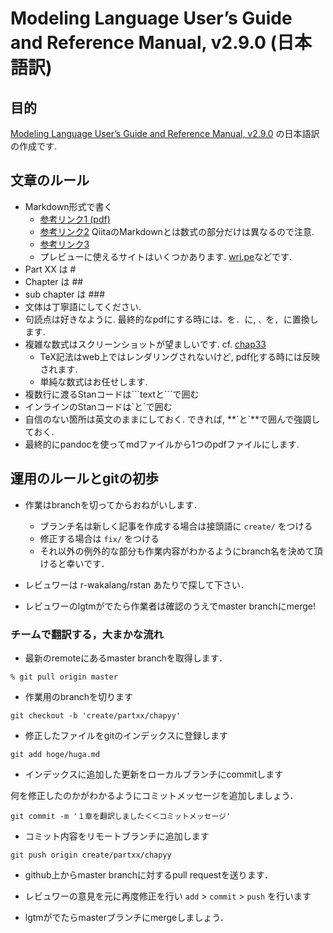 # Modeling Language User’s Guide and Reference Manual, v2.9.0 (日本語訳)

## 目的
[Modeling Language User’s Guide and Reference Manual, v2.9.0](https://github.com/stan-dev/stan/releases/download/v2.9.0/stan-reference-2.9.0.pdf) の日本語訳の作成です.

## 文章のルール
* Markdown形式で書く
  * [参考リンク1 (pdf)](http://packetlife.net/media/library/16/Markdown.pdf)
  * [参考リンク2](http://qiita.com/Qiita/items/c686397e4a0f4f11683d) QiitaのMarkdownとは数式の部分だけは異なるので注意.
  * [参考リンク3](https://github.com/adam-p/markdown-here/wiki/Markdown-Cheatsheet)
  * プレビューに使えるサイトはいくつかあります. [wri.pe](https://wri.pe/)などです.
* Part XX は #
* Chapter は ##
* sub chapter は ###
* 文体は丁寧語にしてください.
* 句読点は好きなように. 最終的なpdfにする時には`。`を`. `に, `、`を`, `に置換します.
* 複雑な数式はスクリーンショットが望ましいです. cf. [chap33](https://github.com/stan-ja/stan-ja/blob/master/part04/chap33/chap33.md)
  * TeX記法はweb上ではレンダリングされないけど, pdf化する時には反映されます.
  * 単純な数式はお任せします.
* 複数行に渡るStanコードは\`\`\`textと\`\`\`で囲む
* インラインのStanコードは\`と\`で囲む
* 自信のない箇所は英文のままにしておく. できれば, \*\*\`と\`\*\*で囲んで強調しておく.
* 最終的にpandocを使ってmdファイルから1つのpdfファイルにします.

## 運用のルールとgitの初歩

* 作業はbranchを切ってからおねがいします．
	* ブランチ名は新しく記事を作成する場合は接頭語に `create/` をつける
	* 修正する場合は `fix/` をつける
	* それ以外の例外的な部分も作業内容がわかるようにbranch名を決めて頂けると幸いです．

* レビュワーは r-wakalang/rstan あたりで探して下さい．
* レビュワーのlgtmがでたら作業者は確認のうえでmaster branchにmerge!


### チームで翻訳する，大まかな流れ
* 最新のremoteにあるmaster branchを取得します．

```
% git pull origin master
```

* 作業用のbranchを切ります

```
git checkout -b 'create/partxx/chapyy'
```

* 修正したファイルをgitのインデックスに登録します

```
git add hoge/huga.md
```

* インデックスに追加した更新をローカルブランチにcommitします

何を修正したのかがわかるようにコミットメッセージを追加しましょう．
```
git commit -m '１章を翻訳しました＜＜コミットメッセージ'
```

* コミット内容をリモートブランチに追加します

```
git push origin create/partxx/chapyy
```

* github上からmaster branchに対するpull requestを送ります．

* レビュワーの意見を元に再度修正を行い `add` > `commit` > `push` を行います

* lgtmがでたらmasterブランチにmergeしましょう．
